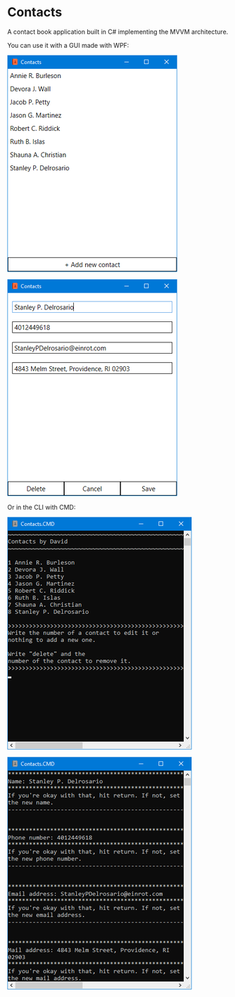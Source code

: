 # Contacts 

A contact book application built in C# implementing the MVVM architecture. 

You can use it with a GUI made with WPF: 

![](.img/Contacts.WPF.Main.png?raw=true) 

![](.img/Contacts.WPF.Contact.png?raw=true) 

Or in the CLI with CMD: 

![](.img/Contacts.CMD.Main.png?raw=true) 

![](.img/Contacts.CMD.Contact.png?raw=true) 

